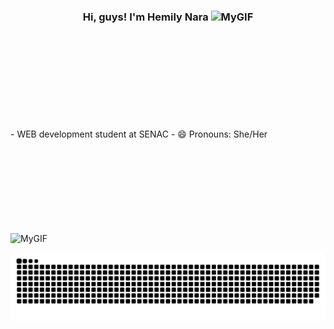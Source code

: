 ### <div align="center"> Hi, guys! I'm Hemily Nara ![MyGIF](https://user-images.githubusercontent.com/109034626/180629285-cb1b7c02-5a32-406e-8320-7703ea1f1bfc.gif) 



<br>
<br>
<br>
<br>
<br>
<br>
<br>
<br>
<br>
 - WEB development student at SENAC 
- 😄 Pronouns: She/Her







<br>
<br>
<br>
<br>
<br>
<br>
<br>
<br>
<br>

![MyGIF](https://user-images.githubusercontent.com/109034626/180629285-cb1b7c02-5a32-406e-8320-7703ea1f1bfc.gif)

![Snake animation](https://github.com/hemilynara/hemilynara/blob/output/github-contribution-grid-snake.svg)
